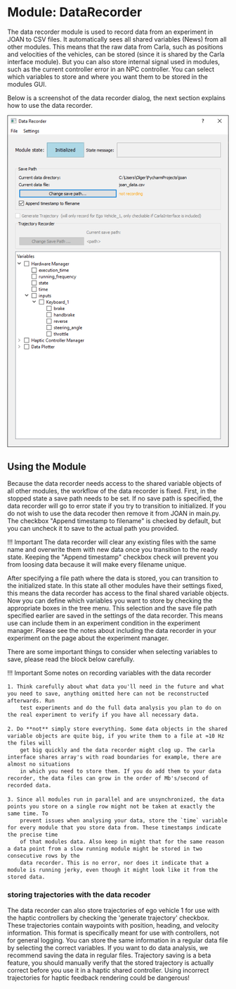 # Module: DataRecorder

The data recorder module is used to record data from an experiment in JOAN to CSV files. It automatically sees all shared variables (News) from all other modules. This means that the raw data from Carla, such as positions and velocities of the vehicles, can be stored (since it is shared by the Carla interface module). But you can also store internal signal used in modules, such as the current controller error in an NPC controller. You can select which variables to store and where you want them to be stored in the modules GUI. 

Below is a screenshot of the data recorder dialog, the next section explains how to use the data recorder.

![Data recorder in stopped state](imgs/modules-datarecorder-initialized.png)

## Using the Module
Because the data recorder needs access to the shared variable objects of all other modules, the workflow of the data recorder is fixed. First, in the stopped 
state a save path needs to be set. If no save path is specified, the data recorder will go to error state if you try to transition to initialized. If you do 
not wish to use the data recoder then remove it from JOAN in main.py. The checkbox "Append timestamp to filename" is checked by default, but you can uncheck it 
to save to the actual path you provided.   

!!! Important
    The data recorder will clear any existing files with the same name and overwrite them with new data once you transition to the ready state. Keeping the 
    "Append timestamp" checkbox check will prevent you from loosing data because it will make every filename unique.
    
After specifying a file path where the data is stored, you can transition to the initialized state. In this state all other modules have their settings fixed,
this means the data recorder has access to the final shared variable objects. Now you can define which variables you want to store by checking the appropriate 
boxes in the tree menu. This selection and the save file path specified earlier are saved in the settings of the data recorder. This means use can include them 
in an experiment condition in the experiment manager. Please see the notes about including the data recorder in your experiment on the page about the experiment
 manager.
 
There are some important things to consider when selecting variables to save, please read the block below carefully.  

!!! Important
    Some notes on recording variables with the data recorder   
    
    1. Think carefully about what data you'll need in the future and what you need to save, anything omitted here can not be reconstructed afterwards. Run 
        test experiments and do the full data analysis you plan to do on the real experiment to verify if you have all necessary data.
    
    2. Do **not** simply store everything. Some data objects in the shared variable objects are quite big, if you write them to a file at ≈10 Hz the files will 
        get big quickly and the data recorder might clog up. The carla interface shares array's with road boundaries for example, there are almost no situations
        in which you need to store them. If you do add them to your data recorder, the data files can grow in the order of Mb's/second of recorded data.
    
    3. Since all modules run in parallel and are unsynchronized, the data points you store on a single row might not be taken at exactly the same time. To 
        prevent issues when analysing your data, store the `time` variable for every module that you store data from. These timestamps indicate the precise time
        of that modules data. Also keep in might that for the same reason a data point from a slow running module might be stored in two consecutive rows by the 
        data recorder. This is no error, nor does it indicate that a module is running jerky, even though it might look like it from the stored data.    


### storing trajectories with the data recoder
The data recorder can also store trajectories of ego vehicle 1 for use with the haptic controllers by checking the 'generate trajectory' checkbox. These trajectories contain waypoints with position, heading, and velocity information. This format is specifically meant for use with controllers, not for general logging. You can store the same information in a regular data file by selecting the correct variables. If you want to do data analysis, we recommend saving the data in regular files. Trajectory saving is a beta feature, you should manually verify that the stored trajectory is actually correct before you use it in a haptic shared controller. Using incorrect trajectories for haptic feedback rendering could be dangerous!    
